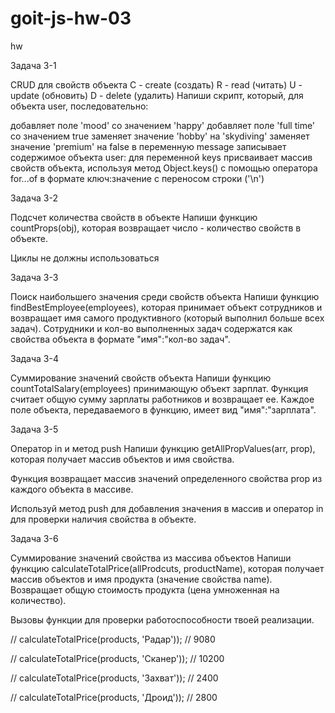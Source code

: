 # goit-js-hw-03

hw

Задача 3-1

CRUD для свойств объекта С - create (создать) R - read (читать) U - update
(обновить) D - delete (удалить) Напиши скрипт, который, для объекта user,
последовательно:

добавляет поле 'mood' со значением 'happy' добавляет поле 'full time' со
значением true заменяет значение 'hobby' на 'skydiving' заменяет значение
'premium' на false в переменную message записывает содержимое объекта user: для
переменной keys присваивает массив свойств объекта, используя метод
Object.keys() с помощью оператора for...of в формате ключ:значение c переносом
строки ('\n')

Задача 3-2

Подсчет количества свойств в объекте Напиши функцию countProps(obj), которая
возвращает число - количество свойств в объекте.

Циклы не должны использоваться

Задача 3-3

Поиск наибольшего значения среди свойств объекта Напиши функцию
findBestEmployee(employees), которая принимает объект сотрудников и возвращает
имя самого продуктивного (который выполнил больше всех задач). Сотрудники и
кол-во выполненных задач содержатся как свойства объекта в формате "имя":"кол-во
задач".

Задача 3-4

Суммирование значений свойств объекта Напиши функцию countTotalSalary(employees)
принимающую объект зарплат. Функция считает общую сумму зарплаты работников и
возвращает ее. Каждое поле объекта, передаваемого в функцию, имеет вид
"имя":"зарплата".

Задача 3-5

Оператор in и метод push Напиши функцию getAllPropValues(arr, prop), которая
получает массив объектов и имя свойства.

Функция возвращает массив значений определенного свойства prop из каждого
объекта в массиве.

Используй метод push для добавления значения в массив и оператор in для проверки
наличия свойства в объекте.

Задача 3-6

Суммирование значений свойства из массива объектов Напиши функцию
calculateTotalPrice(allProdcuts, productName), которая получает массив объектов
и имя продукта (значение свойства name). Возвращает общую стоимость продукта
(цена умноженная на количество).

Вызовы функции для проверки работоспособности твоей реализации.

// calculateTotalPrice(products, 'Радар')); // 9080

// calculateTotalPrice(products, 'Сканер')); // 10200

// calculateTotalPrice(products, 'Захват')); // 2400

// calculateTotalPrice(products, 'Дроид')); // 2800
